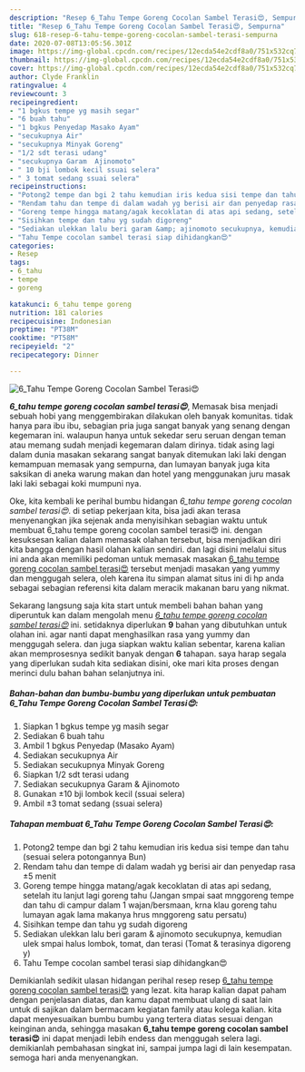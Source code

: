 ```yaml
---
description: "Resep 6_Tahu Tempe Goreng Cocolan Sambel Terasi😍, Sempurna"
title: "Resep 6_Tahu Tempe Goreng Cocolan Sambel Terasi😍, Sempurna"
slug: 618-resep-6-tahu-tempe-goreng-cocolan-sambel-terasi-sempurna
date: 2020-07-08T13:05:56.301Z
image: https://img-global.cpcdn.com/recipes/12ecda54e2cdf8a0/751x532cq70/6_tahu-tempe-goreng-cocolan-sambel-terasi😍-foto-resep-utama.jpg
thumbnail: https://img-global.cpcdn.com/recipes/12ecda54e2cdf8a0/751x532cq70/6_tahu-tempe-goreng-cocolan-sambel-terasi😍-foto-resep-utama.jpg
cover: https://img-global.cpcdn.com/recipes/12ecda54e2cdf8a0/751x532cq70/6_tahu-tempe-goreng-cocolan-sambel-terasi😍-foto-resep-utama.jpg
author: Clyde Franklin
ratingvalue: 4
reviewcount: 3
recipeingredient:
- "1 bgkus tempe yg masih segar"
- "6 buah tahu"
- "1 bgkus Penyedap Masako Ayam"
- "secukupnya Air"
- "secukupnya Minyak Goreng"
- "1/2 sdt terasi udang"
- "secukupnya Garam  Ajinomoto"
- " 10 bji lombok kecil ssuai selera"
- " 3 tomat sedang ssuai selera"
recipeinstructions:
- "Potong2 tempe dan bgi 2 tahu kemudian iris kedua sisi tempe dan tahu (sesuai selera potongannya Bun)"
- "Rendam tahu dan tempe di dalam wadah yg berisi air dan penyedap rasa ±5 menit"
- "Goreng tempe hingga matang/agak kecoklatan di atas api sedang, setelah itu lanjut lagi goreng tahu (Jangan smpai saat mnggoreng tempe dan tahu di campur dalam 1 wajan/bersmaan, krna klau goreng tahu lumayan agak lama makanya hrus mnggoreng satu persatu)"
- "Sisihkan tempe dan tahu yg sudah digoreng"
- "Sediakan ulekkan lalu beri garam &amp; ajinomoto secukupnya, kemudian ulek smpai halus lombok, tomat, dan terasi (Tomat &amp; terasinya digoreng y)"
- "Tahu Tempe cocolan sambel terasi siap dihidangkan😍"
categories:
- Resep
tags:
- 6_tahu
- tempe
- goreng

katakunci: 6_tahu tempe goreng 
nutrition: 181 calories
recipecuisine: Indonesian
preptime: "PT38M"
cooktime: "PT58M"
recipeyield: "2"
recipecategory: Dinner

---
```



![6_Tahu Tempe Goreng Cocolan Sambel Terasi😍](https://img-global.cpcdn.com/recipes/12ecda54e2cdf8a0/751x532cq70/6_tahu-tempe-goreng-cocolan-sambel-terasi😍-foto-resep-utama.jpg)

<b><i>6_tahu tempe goreng cocolan sambel terasi😍</i></b>, Memasak bisa menjadi sebuah hobi yang menggembirakan dilakukan oleh banyak komunitas. tidak hanya para ibu ibu, sebagian pria juga sangat banyak yang senang dengan kegemaran ini. walaupun hanya untuk sekedar seru seruan dengan teman atau memang sudah menjadi kegemaran dalam dirinya. tidak asing lagi dalam dunia masakan sekarang sangat banyak ditemukan laki laki dengan kemampuan memasak yang sempurna, dan lumayan banyak juga kita saksikan di aneka warung makan dan hotel yang menggunakan juru masak laki laki sebagai koki mumpuni nya.



Oke, kita kembali ke perihal bumbu hidangan <i>6_tahu tempe goreng cocolan sambel terasi😍</i>. di setiap pekerjaan kita, bisa jadi akan terasa menyenangkan jika sejenak anda menyisihkan sebagian waktu untuk membuat 6_tahu tempe goreng cocolan sambel terasi😍 ini. dengan kesuksesan kalian dalam memasak olahan tersebut, bisa menjadikan diri kita bangga dengan hasil olahan kalian sendiri. dan lagi disini melalui situs ini anda akan memiliki pedoman untuk memasak masakan <u>6_tahu tempe goreng cocolan sambel terasi😍</u> tersebut menjadi masakan yang yummy dan menggugah selera, oleh karena itu simpan alamat situs ini di hp anda sebagai sebagian referensi kita dalam meracik makanan baru yang nikmat.


Sekarang langsung saja kita start untuk membeli bahan bahan yang diperuntuk kan dalam mengolah menu <u><i>6_tahu tempe goreng cocolan sambel terasi😍</i></u> ini. setidaknya diperlukan <b>9</b> bahan yang dibutuhkan untuk olahan ini. agar nanti dapat menghasilkan rasa yang yummy dan menggugah selera. dan juga siapkan waktu kalian sebentar, karena kalian akan memprosesnya sedikit banyak dengan <b>6</b> tahapan. saya harap segala yang diperlukan sudah kita sediakan disini, oke mari kita proses dengan merinci dulu bahan bahan selanjutnya ini.

<!--inarticleads1-->

##### Bahan-bahan dan bumbu-bumbu yang diperlukan untuk pembuatan 6_Tahu Tempe Goreng Cocolan Sambel Terasi😍:

1. Siapkan 1 bgkus tempe yg masih segar
1. Sediakan 6 buah tahu
1. Ambil 1 bgkus Penyedap (Masako Ayam)
1. Sediakan secukupnya Air
1. Sediakan secukupnya Minyak Goreng
1. Siapkan 1/2 sdt terasi udang
1. Sediakan secukupnya Garam &amp; Ajinomoto
1. Gunakan  ±10 bji lombok kecil (ssuai selera)
1. Ambil  ±3 tomat sedang (ssuai selera)




<!--inarticleads2-->

##### Tahapan membuat 6_Tahu Tempe Goreng Cocolan Sambel Terasi😍:

1. Potong2 tempe dan bgi 2 tahu kemudian iris kedua sisi tempe dan tahu (sesuai selera potongannya Bun)
1. Rendam tahu dan tempe di dalam wadah yg berisi air dan penyedap rasa ±5 menit
1. Goreng tempe hingga matang/agak kecoklatan di atas api sedang, setelah itu lanjut lagi goreng tahu (Jangan smpai saat mnggoreng tempe dan tahu di campur dalam 1 wajan/bersmaan, krna klau goreng tahu lumayan agak lama makanya hrus mnggoreng satu persatu)
1. Sisihkan tempe dan tahu yg sudah digoreng
1. Sediakan ulekkan lalu beri garam &amp; ajinomoto secukupnya, kemudian ulek smpai halus lombok, tomat, dan terasi (Tomat &amp; terasinya digoreng y)
1. Tahu Tempe cocolan sambel terasi siap dihidangkan😍




Demikianlah sedikit ulasan hidangan perihal resep resep <u>6_tahu tempe goreng cocolan sambel terasi😍</u> yang lezat. kita harap kalian dapat paham dengan penjelasan diatas, dan kamu dapat membuat ulang di saat lain untuk di sajikan dalam bermacam kegiatan family atau kolega kalian. kita dapat menyesuaikan bumbu bumbu yang tertera diatas sesuai dengan keinginan anda, sehingga masakan <b>6_tahu tempe goreng cocolan sambel terasi😍</b> ini dapat menjadi lebih endess dan menggugah selera lagi. demikianlah pembahasan singkat ini, sampai jumpa lagi di lain kesempatan. semoga hari anda menyenangkan.
